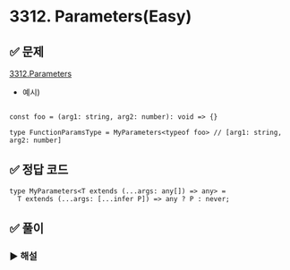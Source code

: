 # 3312. Parameters(Easy)

## ✅ 문제

[3312.Parameters](https://github.com/type-challenges/type-challenges/blob/main/questions/03312-easy-parameters/README.md)

- 예시)

```tsx

const foo = (arg1: string, arg2: number): void => {}

type FunctionParamsType = MyParameters<typeof foo> // [arg1: string, arg2: number]
```

## ✅ 정답 코드

```tsx
type MyParameters<T extends (...args: any[]) => any> =
  T extends (...args: [...infer P]) => any ? P : never;
```

## ✅ 풀이

### ▶️ 해설

